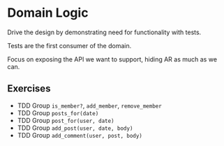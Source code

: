 Domain Logic
============

Drive the design by demonstrating need for functionality with tests.

Tests are the first consumer of the domain.

Focus on exposing the API we want to support, hiding AR as much as we can.

Exercises
---------

* TDD Group `is_member?`, `add_member`, `remove_member`
* TDD Group `posts_for(date)`
* TDD Group `post_for(user, date)`
* TDD Group `add_post(user, date, body)`
* TDD Group `add_comment(user, post, body)`
